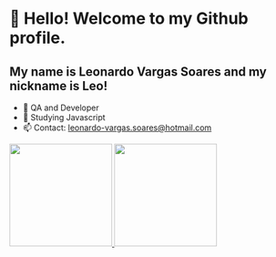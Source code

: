 # 👋 Hello! Welcome to my Github profile.
## My name is Leonardo Vargas Soares and my nickname is Leo!

- 🔭 QA and Developer
- 🌱 Studying Javascript
- 📫 Contact: leonardo-vargas.soares@hotmail.com

<div>
<a href="https://github.com/LeonardoVargasSoares">
<img height="180em" src="https://github-readme-stats.vercel.app/api/top-langs/?username=LeonardoVargasSoares&layout=compact&langs_count=7&theme=dracula"/>
<img height="180em" src="https://github-readme-stats.vercel.app/api?username=LeonardoVargasSoares&show_icons=true&theme=dracula&include_all_commits=true&count_private=true"/>
</div>
